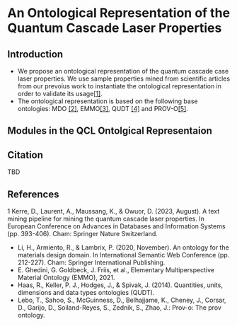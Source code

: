 # An Ontological Representation of the Quantum Cascade Laser Properties
## Introduction
* We propose an ontological representation of the quantum cascade case laser properties.
We use sample properties mined from scientific articles from our prevoius work to instantiate the ontological representation in order to validate its usage[[1]](https://doi.org/10.1007/978-3-031-42941-5_34).
* The ontological representation is based on the following base ontologies: MDO [[2]](https://doi.org/10.1007/978-3-030-62466-8_14), EMMO[[3]](https://github.com/emmorepo/410EMMO), QUDT [[4]](http://qudt.org/) and PROV-O[[5]](https://www.w3.org/TR/prov-o/%20(2013)).
## Modules in the QCL Ontolgical Representaion

## Citation
TBD
## References
1 Kerre, D., Laurent, A., Maussang, K., & Owuor, D. (2023, August). A text mining pipeline for mining the quantum cascade laser properties. In European Conference on Advances in Databases and Information Systems (pp. 393-406). Cham: Springer Nature Switzerland.
* Li, H., Armiento, R., & Lambrix, P. (2020, November). An ontology for the materials design domain. In International Semantic Web Conference (pp. 212-227). Cham: Springer International Publishing.
* E. Ghedini, G. Goldbeck, J. Friis, et al., Elementary Multiperspective Material Ontology
(EMMO), 2021.
* Haas, R., Keller, P. J., Hodges, J., & Spivak, J. (2014). Quantities, units, dimensions and data
types ontologies (QUDT).
* Lebo, T., Sahoo, S., McGuinness, D., Belhajjame, K., Cheney, J., Corsar, D., Garijo, D.,
Soiland-Reyes, S., Zednik, S., Zhao, J.: Prov-o: The prov ontology.


  
